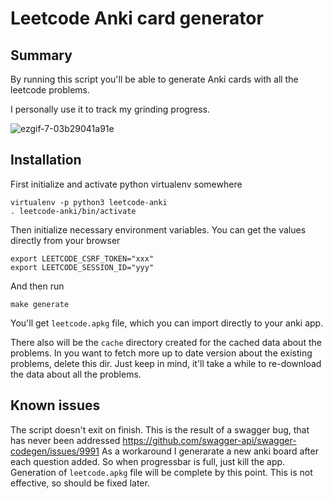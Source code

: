 # Leetcode Anki card generator

## Summary
By running this script you'll be able to generate Anki cards with all the leetcode problems.

I personally use it to track my grinding progress.

![ezgif-7-03b29041a91e](https://user-images.githubusercontent.com/1616237/134259809-57af6afb-8885-4899-adf8-a2639977baeb.gif)

## Installation
First initialize and activate python virtualenv somewhere
```
virtualenv -p python3 leetcode-anki
. leetcode-anki/bin/activate
```

Then initialize necessary environment variables. You can get the values directly from your browser
```
export LEETCODE_CSRF_TOKEN="xxx"
export LEETCODE_SESSION_ID="yyy"
```

And then run
```
make generate
```

You'll get `leetcode.apkg` file, which you can import directly to your anki app.

There also will be the `cache` directory created for the cached data about the problems. In you want to fetch more up to date version about the existing problems, delete this dir. Just keep in mind, it'll take a while to re-download the data about all the problems.

## Known issues
The script doesn't exit on finish.
This is the result of a swagger bug, that has never been addressed https://github.com/swagger-api/swagger-codegen/issues/9991
As a workaround I generarate a new anki board after each question added. So when progressbar is full, just kill the app. Generation of `leetcode.apkg` file will be complete by this point. This is not effective, so should be fixed later.
